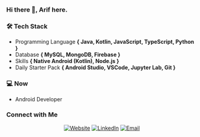### Hi there 👋, Arif here.
<!--Cancel changes
<h3> 👨🏻‍💻 About Me </h3>

- 🤔 &nbsp; Exploring new technologies and developing software solutions and quick hacks.
- 🎓 &nbsp; Studying Computer Science and Mathematics at University of Massachusetts Amherst.
- 💼 &nbsp; Working as a Business Development Associate at VirtuBox InfoTech Private Limited.
- 🌱 &nbsp; Learning more about Cloud Architecture, Systems Design and Artificial Intelligence.
- ✍️ &nbsp; Pursuing Graphic Design and Blog Writing as hobbies/side hustles.
- Programming Language <b>{ Javascript, PHP, Golang }</b>
-->

### 🛠 Tech Stack

- Programming Language <b>{ Java, Kotlin, JavaScript, TypeScript, Python }</b>
- Database <b>{ MySQL, MongoDB, Firebase }</b>
- Skills <b>{ Native Android (Kotlin), Node.js }</b>
- Daily Starter Pack <b>{ Android Studio, VSCode, Jupyter Lab, Git }</b>

### 💻 Now

- Android Developer

### Connect with Me

<p align="center">
  <a target="_blank" href="https://arifrgilang.github.io/"><img alt="Website" src="https://img.shields.io/badge/Website-arifrgilang.github.io-blue?style=flat-square&logo=google-chrome"></a>
  <a target="_blank" href="https://www.linkedin.com/in/arifrgilang"><img alt="LinkedIn" src="https://img.shields.io/badge/LinkedIn-Arif%20R%20Gilang-blue?style=flat-square&logo=linkedin"></a>
  <a target="_blank" href="mailto:arifrgilang@gmail.com"><img alt="Email" src="https://img.shields.io/badge/Email-arifrgilang@gmail.com-blue?style=flat-square&logo=gmail"></a>
</p>
